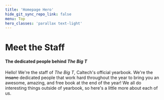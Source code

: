 ```yaml
---
title: 'Homepage Hero'
hide_git_sync_repo_link: false
menu: Top
hero_classes: 'parallax text-light'
---
```


# Meet the Staff

#### The dedicated people behind _The Big T_

Hello! We're the staff of _The Big T_, Caltech's official yearbook. We're the ~~insane~~ dedicated people that work hard throughout the year to bring you an awesome, amazing, and free book at the end of the year! We all do interesting things outside of yearbook, so here's a little more about each of us.


